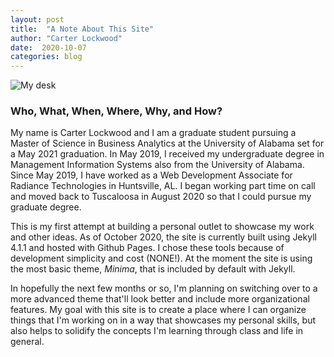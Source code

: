 ```yaml
---
layout: post
title:  "A Note About This Site"
author: "Carter Lockwood"
date:  2020-10-07
categories: blog
---
```

<img src="{{ '/static/2020-10-07pencil.jpg' | relative_url}}" alt='My desk' >

### **Who, What, When, Where, Why, and How?**

My name is Carter Lockwood and I am a graduate student pursuing a Master of Science in Business Analytics at the University of Alabama set for a May 2021 graduation. In May 2019, I received my undergraduate degree in Management Information Systems also from the University of Alabama. Since May 2019, I have worked as a Web Development Associate for Radiance Technologies in Huntsville, AL. I began working part time on call and moved back to Tuscaloosa in August 2020 so that I could pursue my graduate degree.

This is my first attempt at building a personal outlet to showcase my work and other ideas. As of October 2020, the site is currently built using Jekyll 4.1.1 and hosted with Github Pages. I chose these tools because of development simplicity and cost (NONE!). At the moment the site is using the most basic theme, *Minima*, that is included by default with Jekyll. 

In hopefully the next few months or so, I'm planning on switching over to a more advanced theme that'll look better and include more organizational features. My goal with this site is to create a place where I can organize things that I'm working on in a way that showcases my personal skills, but also helps to solidify the concepts I'm learning through class and life in general.

